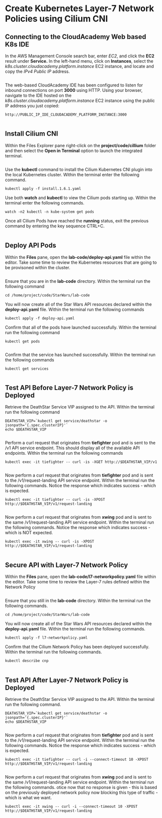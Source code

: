 # Create Kubernetes Layer-7 Network Policies using Cilium CNI



## Connecting to the CloudAcademy Web based K8s IDE <a href="#lab-page-title" id="lab-page-title"></a>

In the AWS Management Console search bar, enter _EC2_, and click the **EC2** result under **Service.** In the left-hand menu, click on **Instances**, select the _k8s.cluster.cloudacademy.platform.instance_ EC2 instance, and locate and copy the _IPv4 Public IP_ address.

<figure><img src="../../../.gitbook/assets/image (33).png" alt=""><figcaption></figcaption></figure>

The web-based CloudAcademy IDE has been configured to listen for inbound connections on port **3000** using HTTP. Using your browser, navigate to the IDE hosted on the _k8s.cluster.cloudacademy.platform.instance_ EC2 instance using the public IP address you just copied:

```
http://PUBLIC_IP_IDE_CLOUDACADEMY_PLATFORM_INSTANCE:3000
```

<figure><img src="../../../.gitbook/assets/image (35).png" alt=""><figcaption></figcaption></figure>

## Install Cilium CNI <a href="#lab-page-title" id="lab-page-title"></a>

Within the Files Explorer pane right-click on the **project/code/cillium** folder and then select the **Open in Terminal** option to launch the integrated terminal.

<figure><img src="../../../.gitbook/assets/image (2) (2) (1) (1).png" alt=""><figcaption></figcaption></figure>

Use the **kubectl** command to install the Cilium Kubernetes CNI plugin into the local Kubernetes cluster. Within the terminal enter the following command.

```
kubectl apply -f install.1.6.1.yaml
```

Use both **watch** and **kubectl** to view the Cilium pods starting up. Within the terminal enter the following commands.

```
watch -n2 kubectl -n kube-system get pods
```

Once all Cilium Pods have reached the **running** status, exit the previous command by entering the key sequence CTRL+C.

<figure><img src="../../../.gitbook/assets/image (4) (3).png" alt=""><figcaption></figcaption></figure>

## Deploy API Pods <a href="#lab-page-title" id="lab-page-title"></a>

Within the **Files** pane, open the **lab-code/deploy-api.yaml** file within the editor. Take some time to review the Kubernetes resources that are going to be provisoned within the cluster.

<figure><img src="../../../.gitbook/assets/image (11).png" alt=""><figcaption></figcaption></figure>

Ensure that you are in the **lab-code** directory. Within the terminal run the following command

```
cd /home/project/code/StarWars/lab-code
```

You will now create all of the Star Wars API resources declared within the **deploy-api.yaml** file. Within the terminal run the following commands

```
kubectl apply -f deploy-api.yaml
```

Confirm that all of the pods have launched successfully. Within the terminal run the following command

```
kubectl get pods
```

<figure><img src="../../../.gitbook/assets/image (2) (2) (1).png" alt=""><figcaption></figcaption></figure>

Confirm that the service has launched successfully. Within the terminal run the following commands

```
kubectl get services
```

<figure><img src="../../../.gitbook/assets/image (1) (1) (1) (1).png" alt=""><figcaption></figcaption></figure>

## Test API Before Layer-7 Network Policy is Deployed <a href="#lab-page-title" id="lab-page-title"></a>

Retrieve the DeathStar Service VIP assigned to the API. Within the terminal run the following command

```
DEATHSTAR_VIP=`kubectl get service/deathstar -o jsonpath='{.spec.clusterIP}'`
echo $DEATHSTAR_VIP 
```

<figure><img src="../../../.gitbook/assets/image (5).png" alt=""><figcaption></figcaption></figure>

Perform a curl request that originates from **tiefighter** pod and is sent to the /v1 API service endpoint. This should display all of the available API endpoints. Within the terminal run the following commands

```
kubectl exec -it tiefighter -- curl -is -XGET http://$DEATHSTAR_VIP/v1
```

<figure><img src="../../../.gitbook/assets/image (31).png" alt=""><figcaption></figcaption></figure>

Now perform a curl request that originates from **tiefighter** pod and is sent to the /v1/request-landing API service endpoint. Within the terminal run the following commands. Notice the response which indicates success - which is expected.

```
kubectl exec -it tiefighter -- curl -is -XPOST http://$DEATHSTAR_VIP/v1/request-landing
```

<figure><img src="../../../.gitbook/assets/image (9) (2).png" alt=""><figcaption></figcaption></figure>

Now perform a curl request that originates from **xwing** pod and is sent to the same /v1/request-landing API service endpoint. Within the terminal run the following commands. Notice the response which indicates success - which is NOT expected.

```
kubectl exec -it xwing -- curl -is -XPOST http://$DEATHSTAR_VIP/v1/request-landing
```

<figure><img src="../../../.gitbook/assets/image (6) (2).png" alt=""><figcaption></figcaption></figure>

## Secure API with Layer-7 Network Policy <a href="#lab-page-title" id="lab-page-title"></a>

Within the **Files** pane, open the **lab-code/l7-networkpolicy.yaml** file within the editor. Take some time to review the Layer-7 rules defined within the Network Policy

<figure><img src="../../../.gitbook/assets/image (10) (3).png" alt=""><figcaption></figcaption></figure>

Ensure that you still in the **lab-code** directory. Within the terminal run the following commands.

```
cd /home/project/code/StarWars/lab-code
```

You will now create all of the Star Wars API resources declared within the **deploy-api.yaml** file. Within the terminal run the following commands.

```
kubectl apply -f l7-networkpolicy.yaml
```

Confirm that the Cilium Network Policy has been deployed successfully. Within the terminal run the following commands.

```
kubectl describe cnp
```

<figure><img src="../../../.gitbook/assets/image (7) (3).png" alt=""><figcaption></figcaption></figure>

## Test API After Layer-7 Network Policy is Deployed <a href="#lab-page-title" id="lab-page-title"></a>

Retrieve the DeathStar Service VIP assigned to the API. Within the terminal run the following command.

```
DEATHSTAR_VIP=`kubectl get service/deathstar -o jsonpath='{.spec.clusterIP}'`
echo $DEATHSTAR_VIP 
```

<figure><img src="../../../.gitbook/assets/image (34).png" alt=""><figcaption></figcaption></figure>

Now perform a curl request that originates from **tiefighter** pod and is sent to the /v1/request-landing API service endpoint. Within the terminal run the following commands. Notice the response which indicates success - which is expected.

```
kubectl exec -it tiefighter -- curl -i --connect-timeout 10 -XPOST http://$DEATHSTAR_VIP/v1/request-landing
```

<figure><img src="../../../.gitbook/assets/image (17) (3).png" alt=""><figcaption></figcaption></figure>

Now perform a curl request that originates from **xwing** pod and is sent to the same /v1/request-landing API service endpoint. Within the terminal run the following commands. otice now that no response is given - this is based on the previously deployed network policy now blocking this type of traffic - which is what we want.

```
kubectl exec -it xwing -- curl -i --connect-timeout 10 -XPOST http://$DEATHSTAR_VIP/v1/request-landing
```

<figure><img src="../../../.gitbook/assets/image (32).png" alt=""><figcaption></figcaption></figure>

